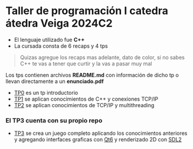 # Taller de programación I catedra átedra Veiga 2024C2

- El lenguaje utilizado fue **C++**
- La cursada consta de 6 recaps y 4 tps
> Quizas agregue los recaps mas adelante, dato de color, si no sabes C++ te vas a tener que curtir y la vas a pasar muy mal

Los tps contienen archivos **README.md** con información de dicho tp o llevan directamente a un **enunciado.pdf**

- [TP0](https://github.com/Igris-1/Taller-de-programacion-I/tree/main/onboarding-2024c2-Igris-1) es un tp introductorio
- [TP1](https://github.com/Igris-1/Taller-de-programacion-I/tree/main/sockets-2024c2-Igris-1) se aplican conocimientos de C++ y conexiones TCP/IP
- [TP2](https://github.com/Igris-1/Taller-de-programacion-I/tree/main/threads-2024c2-Igris-1) se aplican conocimientos de TCP/IP y multithreading

### El TP3 cuenta con su propio repo
- [TP3](https://github.com/Igris-1/tp_final_taller_g13) se crea un juego completo aplicando los conocimientos anteriores y agregando interfaces graficas con
[Qt6](https://www.qt.io/product/qt6) y renderizado 2D con [SDL2](https://wiki.libsdl.org/SDL2/FrontPage)
